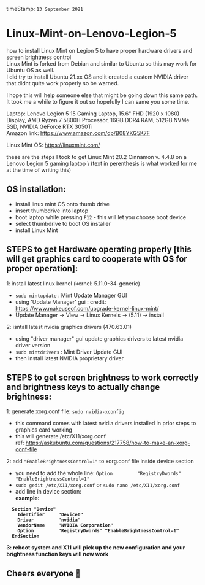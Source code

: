 timeStamp: `13 September 2021`

# Linux-Mint-on-Lenovo-Legion-5
how to install Linux Mint on Legion 5 to have proper hardware drivers and screen brightness control \
Linux Mint is forked from Debian and similar to Ubuntu so this may work for Ubuntu OS as well. \
I did try to install Ubuntu 21.xx OS and it created a custom NVIDIA driver that didnt quite work properly so be warned.

I hope this will help someone else that might be going down this same path. \
It took me a while to figure it out so hopefully I can same you some time.

Laptop: Lenovo Legion 5 15 Gaming Laptop, 15.6" FHD (1920 x 1080) Display, AMD Ryzen 7 5800H Processor, 16GB DDR4 RAM, 512GB NVMe SSD, NVIDIA GeForce RTX 3050Ti  
Amazon link: https://www.amazon.com/dp/B08YKG5K7F

Linux Mint OS: https://linuxmint.com/

these are the steps I took to get Linux Mint 20.2 Cinnamon v. 4.4.8 on a Lenovo Legion 5 gaming laptop \ 
(text in perenthesis is what worked for me at the time of writing this)
## OS installation:
* install linux mint OS onto thumb drive 
* insert thumbdrive into laptop
* boot laptop while pressing `F12` - this will let you choose boot device
* select thumbdrive to boot OS installer
* install Linux Mint

## STEPS to get Hardware operating properly [this will get graphics card to cooperate with OS for proper operation]: 

1: install latest linux kernel (kernel: 5.11.0-34-generic) 
  * `sudo mintupdate` : Mint Update Manager GUI
  * using 'Update Manager' gui : credit: https://www.makeuseof.com/upgrade-kernel-linux-mint/ 
  * Update Manager -> View -> Linux Kernels -> (5.11) -> install 
  
2: isntall latest nvidia graphics drivers (470.63.01) 
  * using "driver manager" gui update graphics drivers to latest nvidia driver version 
  * `sudo mintdrivers` : Mint Driver Update GUI
  * then install latest NVIDIA proprietary driver

## STEPS to get screen brightness to work correctly and brightness keys to actually change brightness:

1: generate xorg.conf file: `sudo nvidia-xconfig` 
  * this command comes with latest nvidia drivers installed in prior steps to graphics card working 
  * this will generate /etc/X11/xorg.conf \
  ref: https://askubuntu.com/questions/217758/how-to-make-an-xorg-conf-file
  
2: add `"EnableBrightnessControl=1"` to xorg.conf file inside device section 
  * you need to add the whole line: `Option         "RegistryDwords" "EnableBrightnessControl=1"`
  * `sudo gedit /etc/X11/xorg.conf` or `sudo nano /etc/X11/xorg.conf`
  * add line in device section: \
   <b> example: <b>
  ```
    Section "Device" 
      Identifier     "Device0" 
      Driver         "nvidia" 
      VendorName     "NVIDIA Corporation" 
      Option         "RegistryDwords" "EnableBrightnessControl=1" 
    EndSection 
 ```  
 3: reboot system and X11 will pick up the new configuration and your brightness function keys will now work 
  
  ## Cheers everyone 🍺 

